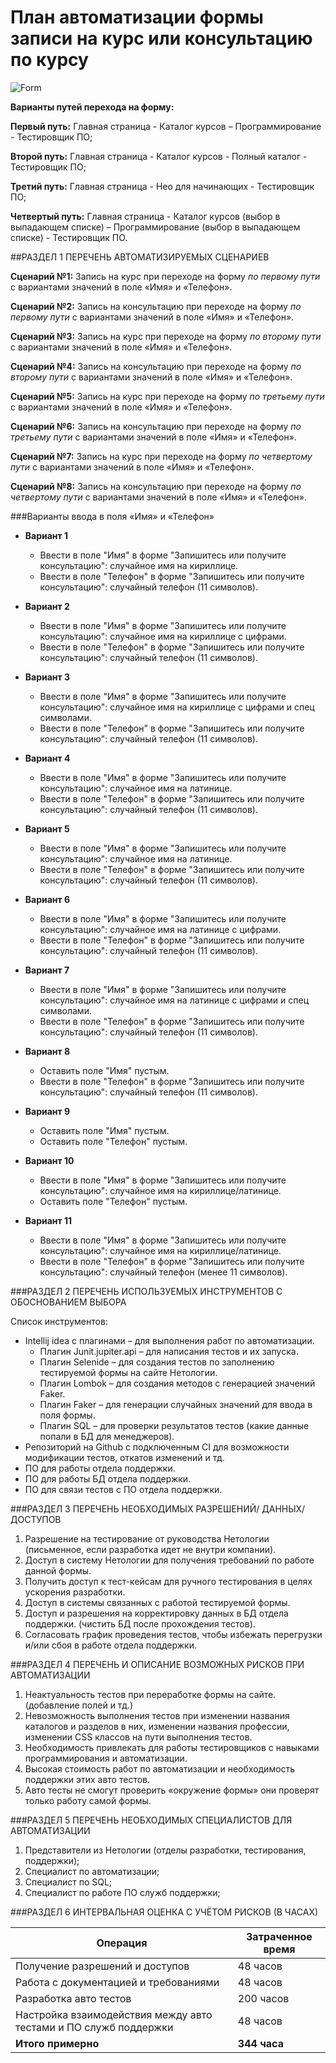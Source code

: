 #  План автоматизации формы записи на курс или консультацию по курсу

![Form](https://drive.google.com/file/d/1VJlWjxx6BXv6SAZBaQpzPjQTotwsMEG6/view?usp=sharing)


**Варианты путей перехода на форму:**

**Первый путь:**
Главная страница - Каталог курсов – Программирование - Тестировщик ПО;

**Второй путь:**
Главная страница - Каталог курсов - Полный каталог - Тестировщик ПО;

**Третий путь:**
Главная страница - Нео для начинающих - Тестировщик ПО;

**Четвертый путь:**
Главная страница - Каталог курсов (выбор в выпадающем списке) – Программирование (выбор в выпадающем списке) - Тестировщик ПО.

##РАЗДЕЛ 1 ПЕРЕЧЕНЬ АВТОМАТИЗИРУЕМЫХ СЦЕНАРИЕВ

**Сценарий №1:**
Запись на курс при переходе на форму *по первому пути* с вариантами значений в поле «Имя» и «Телефон».

**Сценарий №2:**
Запись на консультацию при переходе на форму *по первому пути* с вариантами значений в поле «Имя» и «Телефон».

**Сценарий №3:**
Запись на курс при переходе на форму *по второму пути* с вариантами значений в поле «Имя» и «Телефон».

**Сценарий №4:**
Запись на консультацию при переходе на форму *по второму пути* с вариантами значений в поле «Имя» и «Телефон».

**Сценарий №5:**
Запись на курс при переходе на форму *по третьему пути* с вариантами значений в поле «Имя» и «Телефон».

**Сценарий №6:**
Запись на консультацию при переходе на форму *по третьему пути* с вариантами значений в поле «Имя» и «Телефон».

**Сценарий №7:**
Запись на курс при переходе на форму *по четвертому пути* с вариантами значений в поле «Имя» и «Телефон».

**Сценарий №8:**
Запись на консультацию при переходе на форму *по четвертому пути* с вариантами значений в поле «Имя» и «Телефон».



###Варианты ввода в поля «Имя» и «Телефон»

+ **Вариант 1** 
  - Ввести в поле "Имя" в форме "Запишитесь или получите консультацию": случайное имя на кириллице.
  - Ввести в поле "Телефон" в форме "Запишитесь или получите консультацию": случайный телефон (11 символов).

+ **Вариант 2**
  - Ввести в поле "Имя" в форме "Запишитесь или получите консультацию": случайное имя на кириллице с цифрами. 
  - Ввести в поле "Телефон" в форме "Запишитесь или получите консультацию": случайный телефон (11 символов).

+ **Вариант 3**
  - Ввести в поле "Имя" в форме "Запишитесь или получите консультацию": случайное имя на кириллице с цифрами и спец символами.
  - Ввести в поле "Телефон" в форме "Запишитесь или получите консультацию": случайный телефон (11 символов).

+ **Вариант 4**
  - Ввести в поле "Имя" в форме "Запишитесь или получите консультацию": случайное имя на латинице.
  - Ввести в поле "Телефон" в форме "Запишитесь или получите консультацию": случайный телефон (11 символов).

+ **Вариант 5**
  - Ввести в поле "Имя" в форме "Запишитесь или получите консультацию": случайное имя на латинице.
  - Ввести в поле "Телефон" в форме "Запишитесь или получите консультацию": случайный телефон (11 символов).

+ **Вариант 6**
   - Ввести в поле "Имя" в форме "Запишитесь или получите консультацию": случайное имя на латинице с цифрами.
   - Ввести в поле "Телефон" в форме "Запишитесь или получите консультацию": случайный телефон (11 символов).

+ **Вариант 7**
  - Ввести в поле "Имя" в форме "Запишитесь или получите консультацию": случайное имя на латинице с цифрами и спец символами.
  - Ввести в поле "Телефон" в форме "Запишитесь или получите консультацию": случайный телефон (11 символов).

+ **Вариант 8**
   - Оставить поле "Имя" пустым.
   - Ввести в поле "Телефон" в форме "Запишитесь или получите консультацию": случайный телефон (11 символов).

+ **Вариант 9**
   - Оставить поле "Имя" пустым.
   - Оставить поле "Телефон" пустым.

+ **Вариант 10**
   - Ввести в поле "Имя" в форме "Запишитесь или получите консультацию": случайное имя на кириллице/латинице.
   - Оставить поле "Телефон" пустым.

+ **Вариант 11**
   - Ввести в поле "Имя" в форме "Запишитесь или получите консультацию": случайное имя на кириллице/латинице.
   - Ввести в поле "Телефон" в форме "Запишитесь или получите консультацию": случайный телефон (менее 11 символов).


###РАЗДЕЛ 2 ПЕРЕЧЕНЬ ИСПОЛЬЗУЕМЫХ ИНСТРУМЕНТОВ С ОБОСНОВАНИЕМ ВЫБОРА


Список инструментов:
+ Intellij idea c плагинами – для выполнения работ по автоматизации.
  - Плагин Junit.jupiter.api – для написания тестов и их запуска.
  - Плагин Selenide – для создания тестов по заполнению тестируемой формы на сайте Нетологии.
  - Плагин Lombok – для создания методов с генерацией значений Faker.
  - Плагин Faker – для генерации случайных значений для ввода в поля формы.
  - Плагин SQL – для проверки результатов тестов (какие данные попали в БД для менеджеров).
+ Репозиторий на Github с подключенным CI для возможности модификации тестов, откатов изменений и тд. 
+ ПО для работы отдела поддержки.
+ ПО для работы БД отдела поддержки.
+ ПО для связи тестов с ПО отдела поддержки.

###РАЗДЕЛ 3 ПЕРЕЧЕНЬ НЕОБХОДИМЫХ РАЗРЕШЕНИЙ/ ДАННЫХ/ ДОСТУПОВ

1.	Разрешение на тестирование от руководства Нетологии (письменное, если разработка идет не внутри компании).
1.	Доступ в систему Нетологии для получения требований по работе данной формы.
1.	Получить доступ к тест-кейсам для ручного тестирования в целях ускорения разработки.
1.	Доступ в системы связанных с работой тестируемой формы.
1.	Доступ и разрешения на корректировку данных в БД отдела поддержки. (чистить БД после прохождения тестов).
1.	Согласовать график проведения тестов, чтобы избежать перегрузки и/или сбоя в работе отдела поддержки.


###РАЗДЕЛ 4 ПЕРЕЧЕНЬ И ОПИСАНИЕ ВОЗМОЖНЫХ РИСКОВ ПРИ АВТОМАТИЗАЦИИ
1.	Неактуальность тестов при переработке формы на сайте. (добавление полей и тд.)
1.	Невозможность выполнения тестов при изменении названия каталогов и разделов в них, изменении названия профессии, изменении CSS классов на пути выполнения тестов.
1.	Необходимость привлекать для работы тестировщиков с навыками программирования и автоматизации.
1.	Высокая стоимость работ по автоматизации и необходимость поддержки этих авто тестов.
1.	Авто тесты не смогут проверить «окружение формы» они проверят только работу самой формы.


###РАЗДЕЛ 5 ПЕРЕЧЕНЬ НЕОБХОДИМЫХ СПЕЦИАЛИСТОВ ДЛЯ АВТОМАТИЗАЦИИ

1.	Представители из Нетологии (отделы разработки, тестирования, поддержки);
1.	Специалист по автоматизации;
1.	Специалист по SQL;
1.	Специалист по работе ПО служб поддержки;

###РАЗДЕЛ 6 ИНТЕРВАЛЬНАЯ ОЦЕНКА С УЧЁТОМ РИСКОВ (В ЧАСАХ)


| Операция | Затраченное время |
| ------ | ----------- |
| Получение разрешений и доступов   | 48 часов |
| Работа с документацией и требованиями | 48 часов |
| Разработка авто тестов    | 200 часов |
| Настройка взаимодействия между авто тестами и ПО служб поддержки    | 48 часов |
| **Итого примерно**    | **344 часа**|
